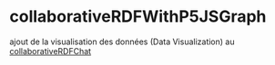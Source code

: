 # collaborativeRDFWithP5JSGraph

ajout de la visualisation des données (Data Visualization) au [collaborativeRDFChat](https://github.com/scenaristeur/collaborativeRdf)
